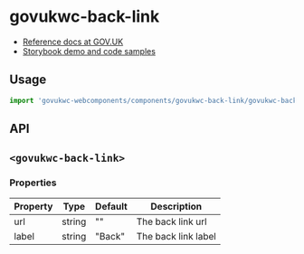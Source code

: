# govukwc-back-link

- [Reference docs at GOV.UK](https://design-system.service.gov.uk/components/back-link/)
- [Storybook demo and code samples](http://tgreyuk.github.io/govuk-webcomponents/storybook/?path=/story/back-link/)

## Usage

```javascript
import 'govukwc-webcomponents/components/govukwc-back-link/govukwc-back-link';
```

## API

## `<govukwc-back-link>`

### Properties

| Property  |  Type     | Default | Description |
|-----------|-----------|---------|-------------|
| url|string|""|The back link url
| label|string|"Back"|The back link label| 

